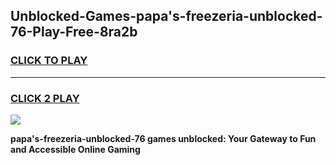 
## Unblocked-Games-papa's-freezeria-unblocked-76-Play-Free-8ra2b
<h3>
<a href="https://premium76.site?title=papa's-freezeria-unblocked-76&ref=18A1">CLICK TO PLAY</a></h3>
<hr>

<h3>
<a href="https://premium76.site?title=papa's-freezeria-unblocked-76&ref=18A1">CLICK 2 PLAY</a>
  
</h3>

<a href="https://premium76.site?title=papa's-freezeria-unblocked-76&ref=18A1"><img src="https://clearcache.store/games.png"></a>


**papa's-freezeria-unblocked-76 games unblocked: Your Gateway to Fun and Accessible Online Gaming**
